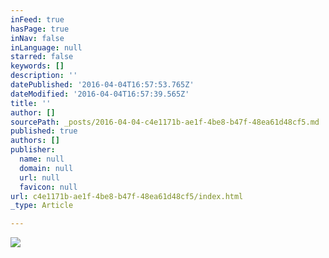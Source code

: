 ```yaml
---
inFeed: true
hasPage: true
inNav: false
inLanguage: null
starred: false
keywords: []
description: ''
datePublished: '2016-04-04T16:57:53.765Z'
dateModified: '2016-04-04T16:57:39.565Z'
title: ''
author: []
sourcePath: _posts/2016-04-04-c4e1171b-ae1f-4be8-b47f-48ea61d48cf5.md
published: true
authors: []
publisher:
  name: null
  domain: null
  url: null
  favicon: null
url: c4e1171b-ae1f-4be8-b47f-48ea61d48cf5/index.html
_type: Article

---
```

![](https://the-grid-user-content.s3-us-west-2.amazonaws.com/2ac08f49-8d66-4b82-814b-56df1312260b.jpg)